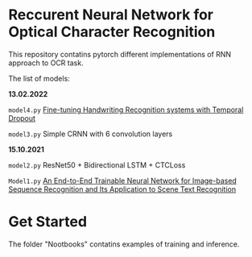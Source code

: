 # Reccurent Neural Network for Optical Character Recognition

This repository contatins pytorch different implementations of RNN approach to OCR task.

The list of models:

**13.02.2022**

```model4.py``` [Fine-tuning Handwriting Recognition systems with Temporal Dropout](https://arxiv.org/pdf/2102.00511v1.pdf)

```model3.py``` Simple CRNN with 6 convolution layers

**15.10.2021**

```model2.py``` ResNet50 + Bidirectional LSTM + CTCLoss

```Model1.py``` [An End-to-End Trainable Neural Network for Image-based Sequence Recognition and Its Application to Scene Text Recognition](https://arxiv.org/abs/1507.05717)

# Get Started

The folder "Nootbooks" contatins examples of training and inference.
